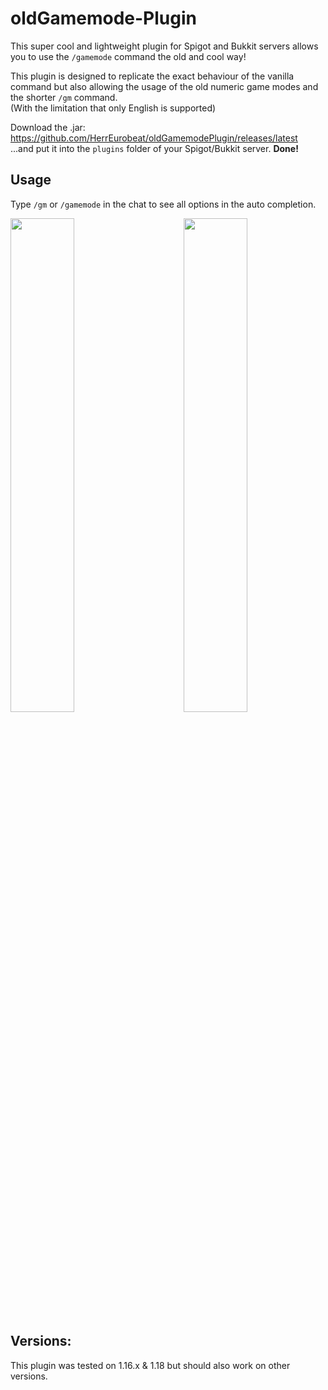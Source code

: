 # oldGamemode-Plugin

This super cool and lightweight plugin for Spigot and Bukkit servers allows you to use the `/gamemode` command the old and cool way!  
  
This plugin is designed to replicate the exact behaviour of the vanilla command but also allowing the usage of the old numeric game modes and the shorter `/gm` command.  
(With the limitation that only English is supported)
  
Download the .jar: https://github.com/HerrEurobeat/oldGamemodePlugin/releases/latest  
...and put it into the `plugins` folder of your Spigot/Bukkit server. **Done!**  

## Usage

Type `/gm` or `/gamemode` in the chat to see all options in the auto completion.  

<div>
  <img width=45% height:auto src="https://raw.githubusercontent.com/HerrEurobeat/oldGamemodePlugin/master/.github/img/demo2.png">  
  <img align="right" width=45% height:auto src="https://raw.githubusercontent.com/HerrEurobeat/oldGamemodePlugin/master/.github/img/demo1.png">  
</div>
  
## Versions:

This plugin was tested on 1.16.x & 1.18 but should also work on other versions.
